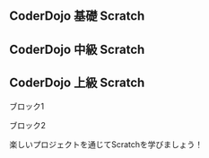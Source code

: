 ## CoderDojo 基礎 Scratch

## CoderDojo 中級 Scratch

## CoderDojo 上級 Scratch

ブロック1

ブロック2

楽しいプロジェクトを通じてScratchを学びましょう！